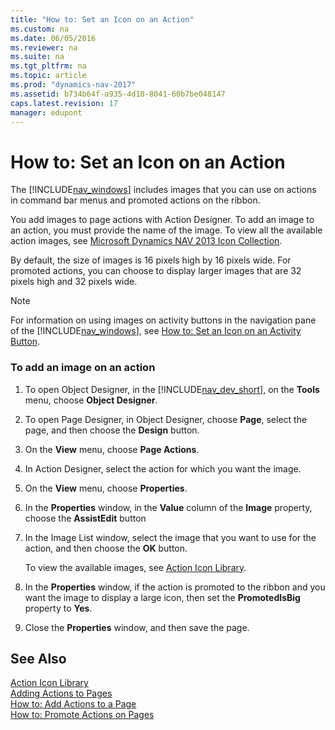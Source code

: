 ```yaml
---
title: "How to: Set an Icon on an Action"
ms.custom: na
ms.date: 06/05/2016
ms.reviewer: na
ms.suite: na
ms.tgt_pltfrm: na
ms.topic: article
ms.prod: "dynamics-nav-2017"
ms.assetid: b734b64f-a935-4d10-8041-60b7be048147
caps.latest.revision: 17
manager: edupont
---
```

# How to: Set an Icon on an Action
The [!INCLUDE[nav_windows](includes/nav_windows_md.md)] includes images that you can use on actions in command bar menus and promoted actions on the ribbon.  
  
 You add images to page actions with Action Designer. To add an image to an action, you must provide the name of the image. To view all the available action images, see [Microsoft Dynamics NAV 2013 Icon Collection](http://go.microsoft.com/fwlink/?LinkID=394623).  
  
 By default, the size of images is 16 pixels high by 16 pixels wide. For promoted actions, you can choose to display larger images that are 32 pixels high and 32 pixels wide.  
  
> [!NOTE]  
>  For information on using images on activity buttons in the navigation pane of the [!INCLUDE[nav_windows](includes/nav_windows_md.md)], see [How to: Set an Icon on an Activity Button](How-to--Set-an-Icon-on-an-Activity-Button.md).  
  
### To add an image on an action  
  
1.  To open Object Designer, in the [!INCLUDE[nav_dev_short](includes/nav_dev_short_md.md)], on the **Tools** menu, choose **Object Designer**.  
  
2.  To open Page Designer, in Object Designer, choose **Page**, select the page, and then choose the **Design** button.  
  
3.  On the **View** menu, choose **Page Actions**.  
  
4.  In Action Designer, select the action for which you want the image.  
  
5.  On the **View** menu, choose **Properties**.  
  
6.  In the **Properties** window, in the **Value** column of the **Image** property, choose the **AssistEdit** button  
  
7.  In the Image List window, select the image that you want to use for the action, and then choose the **OK** button.  
  
     To view the available images, see [Action Icon Library](Action-Icon-Library.md).  
  
8.  In the **Properties** window, if the action is promoted to the ribbon and you want the image to display a large icon, then set the **PromotedIsBig** property to **Yes**.  
  
9. Close the **Properties** window, and then save the page.  
  
## See Also  
 [Action Icon Library](Action-Icon-Library.md)   
 [Adding Actions to Pages](Adding-Actions-to-Pages.md)   
 [How to: Add Actions to a Page](How-to--Add-Actions-to-a-Page.md)   
 [How to: Promote Actions on Pages](How-to--Promote-Actions-on-Pages.md)